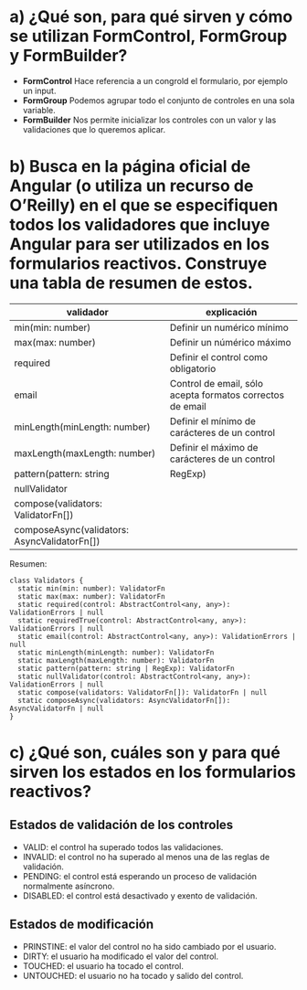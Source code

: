 # a) ¿Qué son, para qué sirven y cómo se utilizan FormControl, FormGroup y FormBuilder?
* **FormControl** Hace referencia a un congrold el formulario, por ejemplo un input.
* **FormGroup** Podemos agrupar todo el conjunto de controles en una sola variable.
* **FormBuilder** Nos permite inicializar los controles con un valor y las validaciones que lo queremos aplicar.
# b) Busca en la página oficial de Angular (o utiliza un recurso de O’Reilly) en el que se especifiquen todos los validadores que incluye Angular para ser utilizados en los formularios reactivos. Construye una tabla de resumen de estos.
| validador | explicación |
|-----------|-------------|
| min(min: number) | Definir un numérico mínimo  |
| max(max: number) | Definir un númérico máximo |
| required | Definir el control como obligatorio |
| email | Control de email, sólo acepta formatos correctos de email |
| minLength(minLength: number) | Definir el mínimo de carácteres de un control |
| maxLength(maxLength: number) | Definir el máximo de carácteres de un control |
| pattern(pattern: string | RegExp) | Definir un RegExp o expresión para comprovar que la entrada sigue unas normativas establecidas |
| nullValidator | 
| compose(validators: ValidatorFn[]) |
| composeAsync(validators: AsyncValidatorFn[]) |

Resumen:
~~~
class Validators {
  static min(min: number): ValidatorFn
  static max(max: number): ValidatorFn
  static required(control: AbstractControl<any, any>): ValidationErrors | null
  static requiredTrue(control: AbstractControl<any, any>): ValidationErrors | null
  static email(control: AbstractControl<any, any>): ValidationErrors | null
  static minLength(minLength: number): ValidatorFn
  static maxLength(maxLength: number): ValidatorFn
  static pattern(pattern: string | RegExp): ValidatorFn
  static nullValidator(control: AbstractControl<any, any>): ValidationErrors | null
  static compose(validators: ValidatorFn[]): ValidatorFn | null
  static composeAsync(validators: AsyncValidatorFn[]): AsyncValidatorFn | null
}
~~~



# c) ¿Qué son, cuáles son y para qué sirven los estados en los formularios reactivos?

## Estados de validación de los controles

* VALID: el control ha superado todos las validaciones.
* INVALID: el control no ha superado al menos una de las reglas de validación.
* PENDING: el control está esperando un proceso de validación normalmente asíncrono.
* DISABLED: el control está desactivado y exento de validación.

## Estados de modificación

* PRINSTINE: el valor del control no ha sido cambiado por el usuario.
* DIRTY: el usuario ha modificado el valor del control.
* TOUCHED: el usuario ha tocado el control.
* UNTOUCHED: el usuario no ha tocado y salido del control.